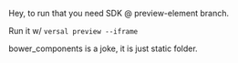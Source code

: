 Hey, to run that you need SDK @ preview-element branch.

Run it w/ `versal preview --iframe`

bower_components is a joke, it is just static folder.
